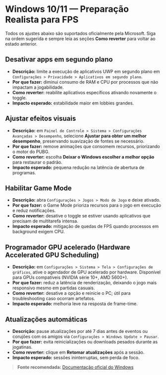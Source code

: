 # Windows 10/11 — Preparação Realista para FPS

Todos os ajustes abaixo são suportados oficialmente pela Microsoft. Siga na ordem sugerida e sempre leia as seções **Como reverter** para voltar ao estado anterior.

## Desativar apps em segundo plano
- **Descrição:** limite a execução de aplicativos UWP em segundo plano em `Configurações > Privacidade > Aplicativos em segundo plano`.  
- **Por que fazer:** diminui consumo de RAM e CPU por processos que não impactam a jogabilidade.  
- **Como reverter:** reabilite aplicativos específicos ativando novamente o toggle.  
- **Impacto esperado:** estabilidade maior em lobbies grandes.

## Ajustar efeitos visuais
- **Descrição:** em `Painel de Controle > Sistema > Configurações Avançadas > Desempenho`, selecione **Ajustar para obter um melhor desempenho**, preservando suavização de fontes se necessário.  
- **Por que fazer:** remove animações que consomem recursos, priorizando o motor do PUBG.  
- **Como reverter:** escolha **Deixar o Windows escolher a melhor opção** para restaurar o padrão.  
- **Impacto esperado:** pequena redução na latência de abertura de programas.

## Habilitar Game Mode
- **Descrição:** abra `Configurações > Jogos > Modo de Jogo` e deixe ativado.  
- **Por que fazer:** o Game Mode prioriza recursos para o jogo em execução e reduz notificações.  
- **Como reverter:** desative o toggle se estiver usando aplicativos que precisam de multitarefa intensa.  
- **Impacto esperado:** mitigação de quedas de FPS quando processos em background exigem CPU.

## Programador GPU acelerado (Hardware Accelerated GPU Scheduling)
- **Descrição:** em `Configurações > Sistema > Tela > Configurações de gráficos`, ative o agendador de GPU acelerado por hardware. Disponível para GPUs compatíveis (NVIDIA série 10+, AMD 5600+).  
- **Por que fazer:** reduz a latência de renderização, deixando o jogo mais responsivo mesmo em partidas casuais.  
- **Como reverter:** desative a opção e reinicie o PC; útil para troubleshooting caso ocorram artefatos.  
- **Impacto esperado:** melhoria leve na resposta de frame-time.

## Atualizações automáticas
- **Descrição:** pause atualizações por até 7 dias antes de eventos ou corujões com os amigos via `Configurações > Windows Update > Pausar`.  
- **Por que fazer:** evita reinicializações ou downloads pesados durante as jogatinas.  
- **Como reverter:** clique em **Retomar atualizações** após a sessão.  
- **Impacto esperado:** sessões ininterruptas, sem perda de foco.

> **Fonte recomendada:** [Documentação oficial do Windows](https://learn.microsoft.com/windows/client-management/)
